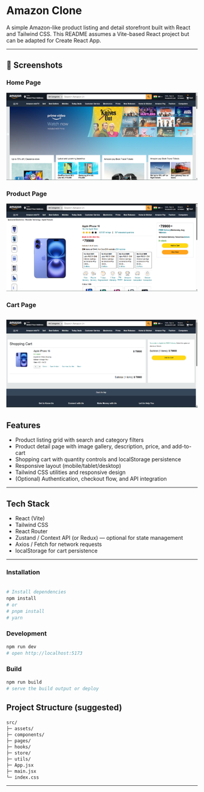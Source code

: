 # Amazon Clone

A simple Amazon-like product listing and detail storefront built with React and Tailwind CSS. This README assumes a Vite-based React project but can be adapted for Create React App.

---

## 📸 Screenshots

### Home Page

![Home page](./public/homepage.png)

### Product Page

![Product page](./public/productpage.png)

### Cart Page

## ![Cart page](./public/cartpage.png)

## Features

- Product listing grid with search and category filters
- Product detail page with image gallery, description, price, and add-to-cart
- Shopping cart with quantity controls and localStorage persistence
- Responsive layout (mobile/tablet/desktop)
- Tailwind CSS utilities and responsive design
- (Optional) Authentication, checkout flow, and API integration

---

## Tech Stack

- React (Vite)
- Tailwind CSS
- React Router
- Zustand / Context API (or Redux) — optional for state management
- Axios / Fetch for network requests
- localStorage for cart persistence

---

### Installation

```bash

# Install dependencies
npm install
# or
# pnpm install
# yarn
```

### Development

```bash
npm run dev
# open http://localhost:5173
```

### Build

```bash
npm run build
# serve the build output or deploy
```

## Project Structure (suggested)

```
src/
├─ assets/
├─ components/
├─ pages/
├─ hooks/
├─ store/
├─ utils/
├─ App.jsx
├─ main.jsx
└─ index.css
```

---
